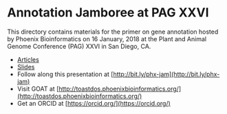 # Annotation Jamboree at PAG XXVI

This directory contains materials for the primer on gene annotation hosted by Phoenix Bioinformatics on 16 January, 2018 at the Plant and Animal Genome Conference (PAG) XXVI in San Diego, CA. 

- [Articles](/PAG/PAG2018/articles)
- [Slides](/PAG/PAG2018/slides)
- Follow along this presentation at [http://bit.ly/phx-jam](http://bit.ly/phx-jam)
- Visit GOAT at [http://toastdos.phoenixbioinformatics.org/](http://toastdos.phoenixbioinformatics.org/)
- Get an ORCID at [https://orcid.org/](https://orcid.org/)

